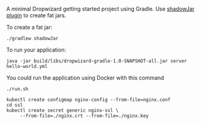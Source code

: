 A minimal Dropwizard getting started project using Gradle. Use [shadowJar plugin](https://github.com/johnrengelman/shadow) to create fat jars. 

To create a fat jar:
```
./gradlew shadowJar
```

To run your application:
```
java -jar build/libs/dropwizard-gradle-1.0-SNAPSHOT-all.jar server hello-world.yml
```

You could run the application using Docker with this command

```
./run.sh
```

```
kubectl create configmap nginx-config --from-file=nginx.conf
cd ssl
kubectl create secret generic nginx-ssl \
     --from-file=./nginx.crt --from-file=./nginx.key
```